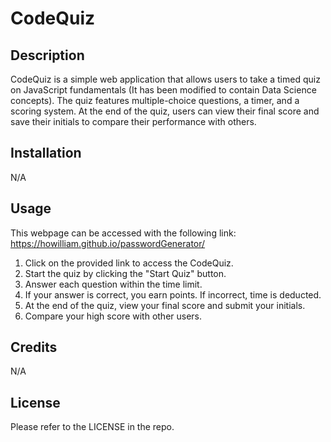 # CodeQuiz

## Description

CodeQuiz is a simple web application that allows users to take a timed quiz on JavaScript fundamentals (It has been modified to contain Data Science concepts). The quiz features multiple-choice questions, a timer, and a scoring system. At the end of the quiz, users can view their final score and save their initials to compare their performance with others.

## Installation

N/A

## Usage

This webpage can be accessed with the following link: https://howilliam.github.io/passwordGenerator/ 

1. Click on the provided link to access the CodeQuiz.
2. Start the quiz by clicking the "Start Quiz" button.
3. Answer each question within the time limit.
4. If your answer is correct, you earn points. If incorrect, time is deducted.
5. At the end of the quiz, view your final score and submit your initials.
6. Compare your high score with other users.

## Credits

N/A

## License

Please refer to the LICENSE in the repo.